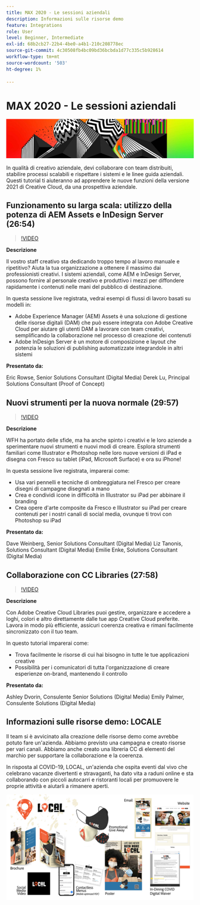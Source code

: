 ```yaml
---
title: MAX 2020 - Le sessioni aziendali
description: Informazioni sulle risorse demo
feature: Integrations
role: User
level: Beginner, Intermediate
exl-id: 68b2cb27-22b4-4be0-a4b1-210c208778ec
source-git-commit: 4c30508fb4bc09bd36bcbda1d77c335c5b928614
workflow-type: tm+mt
source-wordcount: '503'
ht-degree: 1%

---
```


# MAX 2020 - Le sessioni aziendali

![Immagine eroe Max 2020](../assets/MAX2020.jpg)

In qualità di creativo aziendale, devi collaborare con team distribuiti, stabilire processi scalabili e rispettare i sistemi e le linee guida aziendali. Questi tutorial ti aiuteranno ad apprendere le nuove funzioni della versione 2021 di Creative Cloud, da una prospettiva aziendale.

## Funzionamento su larga scala: utilizzo della potenza di AEM Assets e InDesign Server (26:54)

>[!VIDEO](https://video.tv.adobe.com/v/327112?hidetitle=true)

**Descrizione**

Il vostro staff creativo sta dedicando troppo tempo al lavoro manuale e ripetitivo? Aiuta la tua organizzazione a ottenere il massimo dai professionisti creativi. I sistemi aziendali, come AEM e InDesign Server, possono fornire al personale creativo e produttivo i mezzi per diffondere rapidamente i contenuti nelle mani del pubblico di destinazione.

In questa sessione live registrata, vedrai esempi di flussi di lavoro basati su modelli in:
* Adobe Experience Manager (AEM) Assets è una soluzione di gestione delle risorse digitali (DAM) che può essere integrata con Adobe Creative Cloud per aiutare gli utenti DAM a lavorare con team creativi, semplificando la collaborazione nel processo di creazione dei contenuti
* Adobe InDesign Server è un motore di composizione e layout che potenzia le soluzioni di publishing automatizzate integrandole in altri sistemi

**Presentato da:**

Eric Rowse, Senior Solutions Consultant (Digital Media) Derek Lu, Principal Solutions Consultant (Proof of Concept)

## Nuovi strumenti per la nuova normale (29:57)

>[!VIDEO](https://video.tv.adobe.com/v/328232?hidetitle=true)

**Descrizione**

WFH ha portato delle sfide, ma ha anche spinto i creativi e le loro aziende a sperimentare nuovi strumenti e nuovi modi di creare. Esplora strumenti familiari come Illustrator e Photoshop nelle loro nuove versioni di iPad e disegna con Fresco su tablet (iPad, Microsoft Surface) e ora su iPhone!

In questa sessione live registrata, imparerai come:
* Usa vari pennelli e tecniche di ombreggiatura nel Fresco per creare disegni di campagne disegnati a mano
* Crea e condividi icone in difficoltà in Illustrator su iPad per abbinare il branding
* Crea opere d&#39;arte composite da Fresco e Illustrator su iPad per creare contenuti per i nostri canali di social media, ovunque ti trovi con Photoshop su iPad

**Presentato da:**

Dave Weinberg, Senior Solutions Consultant (Digital Media) Liz Tanonis, Solutions Consultant (Digital Media) Emilie Enke, Solutions Consultant (Digital Media)

## Collaborazione con CC Libraries (27:58)

>[!VIDEO](https://video.tv.adobe.com/v/328199?hidetitle=true)

**Descrizione**

Con Adobe Creative Cloud Libraries puoi gestire, organizzare e accedere a loghi, colori e altro direttamente dalle tue app Creative Cloud preferite. Lavora in modo più efficiente, assicuri coerenza creativa e rimani facilmente sincronizzato con il tuo team.

In questo tutorial imparerai come:
* Trova facilmente le risorse di cui hai bisogno in tutte le tue applicazioni creative
* Possibilità per i comunicatori di tutta l&#39;organizzazione di creare esperienze on-brand, mantenendo il controllo

**Presentato da:**

Ashley Dvorin, Consulente Senior Solutions (Digital Media) Emily Palmer, Consulente Solutions (Digital Media)

## Informazioni sulle risorse demo: LOCALE

Il team si è avvicinato alla creazione delle risorse demo come avrebbe potuto fare un&#39;azienda. Abbiamo previsto una campagna e creato risorse per vari canali. Abbiamo anche creato una libreria CC di elementi del marchio per supportare la collaborazione e la coerenza.

In risposta al COVID-19, LOCAL, un&#39;azienda che ospita eventi dal vivo che celebrano vacanze divertenti e stravaganti, ha dato vita a raduni online e sta collaborando con piccoli autocarri e ristoranti locali per promuovere le proprie attività e aiutarli a rimanere aperti.

![Demo locale](../assets/demo_local_assets-WIP-v1.jpg)
